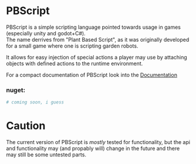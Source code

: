 # PBScript

PBScript is a simple scripting language pointed towards usage in games (especially unity and godot+C#).  
The name derrives from "Plant Based Script", as it was originally developed for a small game where one is scripting garden robots.

It allows for easy injection of special actions a player may use by attaching objects with defined actions to the runtime environment.

For a compact documentation of PBScript look into the [Documentation](Documentation/Index.html)

### nuget:
```sh
# coming soon, i guess
```



# Caution
The current version of PBScript is *mostly* tested for functionality, but the api and functionality may (and propably will) change in the future and there may still be some untested parts.

